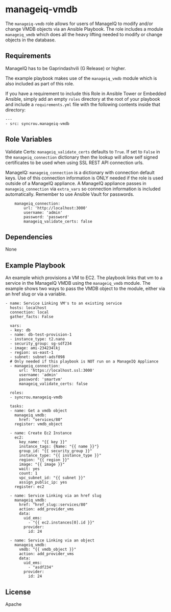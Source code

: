 manageiq-vmdb
=========

The `manageiq-vmdb` role allows for users of ManageIQ to modify and/or change VMDB objects via an Ansible Playbook.
The role includes a module `manageiq_vmdb` which does all the heavy lifting needed to modify or change objects in the database.

Requirements
------------

ManageIQ has to be Gaprindashvili (G Release) or higher.

The example playbook makes use of the `manageiq_vmdb` module which is also included as part of this role.

If you have a requirement to include this Role in Ansible Tower or Embedded Ansible, simply add an empty `roles`
directory at the root of your playbook and include a `requirements.yml` file with the following contents inside
that directory:

```
---
- src: syncrou.manageiq-vmdb
```

Role Variables
--------------

Validate Certs:
    `manageiq_validate_certs` defaults to `True`.
    If set to `False` in the `manageiq_connection` dictionary
    then the lookup will allow self signed certificates
    to be used when using SSL REST API connection urls.

ManageIQ:
    `manageiq_connection` is a dictionary with connection default keys.
    Use of this connection information is ONLY needed if the role is used outside of a ManageIQ
    appliance. A ManageIQ appliance passes in `manageiq_connection` via `extra_vars` so connection
    information is included automatically.
    Remember to use Ansible Vault for passwords.

```
    manageiq_connection:
        url: 'http://localhost:3000'
        username: 'admin'
        password: 'password'
        manageiq_validate_certs: false
```

Dependencies
------------

None

Example Playbook
----------------

An example which provisions a VM to EC2. The playbook
links that vm to a service in the ManageIQ VMDB using the
`manageiq_vmdb` module.
The example shows two ways to pass
the VMDB object to the module, either via an href slug or
via a variable.

```
- name: Service Linking VM's to an existing service
  hosts: localhost
  connection: local
  gather_facts: False

  vars:
  - key: db
  - name: db-test-provision-1
  - instance_type: t2.nano
  - security_group: sg-sdf234
  - image: ami-234234lkj
  - region: us-east-1
  - subnet: subnet-adsf098
  # Only needed if this playbook is NOT run on a ManageIQ Appliance
  - manageiq_connection:
      url: 'https://localhost.ssl:3000'
      username: 'admin'
      password: 'smartvm'
      manageiq_validate_certs: false

  roles:
  - syncrou.manageiq-vmdb

  tasks:
  - name: Get a vmdb object
    manageiq_vmdb:
      href: "services/80"
    register: vmdb_object

  - name: Create Ec2 Instance
    ec2:
      key_name: "{{ key }}"
      instance_tags: {Name: "{{ name }}"}
      group_id: "{{ security_group }}"
      instance_type: "{{ instance_type }}"
      region: "{{ region }}"
      image: "{{ image }}"
      wait: yes
      count: 1
      vpc_subnet_id: "{{ subnet }}"
      assign_public_ip: yes
    register: ec2

  - name: Service Linking via an href slug
    manageiq_vmdb:
      href: "href_slug::services/80"
      action: add_provider_vms
      data:
        uid_ems:
          - "{{ ec2.instances[0].id }}"
        provider:
          id: 24

  - name: Service Linking via an object
    manageiq_vmdb:
      vmdb: "{{ vmdb_object }}"
      action: add_provider_vms
      data:
        uid_ems:
          - "asdf234"
        provider:
          id: 24
```

License
-------

Apache
